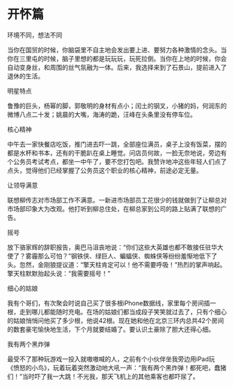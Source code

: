 # 开怀篇

环境不同，想法不同 

当你在国贸的时候，你脑袋里不自主地会发出要上进、要努力各种激情的念头。当你在三里屯的时候，脑子里想的都是玩玩玩，玩死拉倒。当你在上地的时候，你会自动变身丝，和周围的丝气氛融为一体。后来，我选择来到了石景山，提前进入了退休的生活。 

明星特点 

鲁豫的巨头，杨幂的脚，郭敬明的身材有点小；闰土的钢叉，小猪的妈，何润东的微博八点二十发；姚晨的大嘴，海涛的跪，汪峰在头条里没有停车位。 

核心精神 

中午去一家快餐店吃饭，推门进去吓一跳，全部座位满员，桌子上没有饭菜，摆的都是水杯和书本，还有的干脆趴在桌上睡觉。问店员何故，一脸无奈地说，旁边有个公务员考试考点，都坐一中午了，要不您打包吧。我赞许地冲这些年轻人们点了点头，觉得他们已经掌握了公务员这个职业的核心精神，前途必定无量。 

让领导满意 

联想柳传志对市场部工作不满意。一新进市场部员工花很少的钱就做到了让柳总对市场部印象大为改观。他打听到柳总住处，在柳总家到公司的路上贴满了联想的广告。 

摇号 

放下骆家辉的辞职报告，奥巴马沮丧地说：“你们这些大英雄也都不敢接任驻华大使了？雾霾那么可怕？”钢铁侠、绿巨人、蝙蝠侠、蜘蛛侠等纷纷羞惭地低下了头。忽然，金刚狼提议道：“擎天柱肯定可以！他不需要呼吸！”热烈的掌声响起。擎天柱默默抬起头说：“我需要摇号！” 

细心的姑娘 

我有个哥们，有次聚会时说自己买了很多根iPhone数据线，家里每个房间插一根，走到哪儿都能随时充电。在场的姑娘们都当成段子笑笑就过去了，只有个细心的姑娘悄悄问他买了多少根，他说42根。现在她和他在北京三环内总共42个房间的数套豪宅愉快地生活，下个月就要结婚了。要认识土豪除了胆大还得心细。 

我有两个黑炸弹 

最受不了那种玩游戏一投入就嗷嗷喊的人，之前有个小伙伴坐我旁边用iPad玩《愤怒的小鸟》，玩着玩着突然激动地大吼一声：“我有两个黑炸弹！都死吧，蠢猪们！”当时吓了我一大跳！不光我，那天飞机上的其他乘客也都吓尿了。